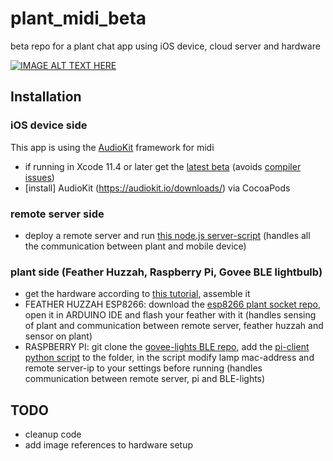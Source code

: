 # plant_midi_beta
beta repo for a plant chat app using iOS device, cloud server and hardware 
  
[![IMAGE ALT TEXT HERE](https://i.vimeocdn.com/video/877513457.jpg)](https://vimeo.com/406891053)

## Installation

### iOS device side
This app is using the [AudioKit](https://audiokit.io/) framework for midi
* if running in Xcode 11.4 or later get the [latest beta](https://github.com/AudioKit/Specs) (avoids [compiler issues](https://github.com/AudioKit/AudioKit/issues/1987))
* [install] AudioKit (https://audiokit.io/downloads/) via CocoaPods

### remote server side
* deploy a remote server and run [this node.js server-script](https://gist.github.com/rollasoul/00cd208704a25aabdb647e6643d331db) (handles all the communication between plant and mobile device)

### plant side (Feather Huzzah, Raspberry Pi, Govee BLE lightbulb) 
* get the hardware according to [this tutorial](https://github.com/electricityforprogress/BiodataSonificationBreadboardKit/blob/master/BiodataBreadboardArduinoKit_v01.pdf), assemble it 
* FEATHER HUZZAH ESP8266: download the [esp8266 plant socket repo](https://github.com/rollasoul/plant_midi_esp8266_beta), open it in ARDUINO IDE and flash your feather with it (handles sensing of plant and communication between remote server, feather huzzah and sensor on plant)
* RASPBERRY PI: git clone the [govee-lights BLE repo](https://github.com/Freemanium/govee_btled), add the [pi-client python script](https://gist.github.com/rollasoul/54bfd4a7ac1e64432e1da83ece3d16b1) to the folder, in the script modify lamp mac-address and remote server-ip to your settings before running (handles communication between remote server, pi and BLE-lights)


## TODO
* cleanup code
* add image references to hardware setup
